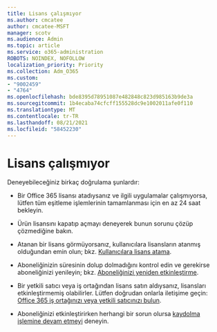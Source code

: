 ```yaml
---
title: Lisans çalışmıyor
ms.author: cmcatee
author: cmcatee-MSFT
manager: scotv
ms.audience: Admin
ms.topic: article
ms.service: o365-administration
ROBOTS: NOINDEX, NOFOLLOW
localization_priority: Priority
ms.collection: Adm_O365
ms.custom:
- "9002459"
- "4764"
ms.openlocfilehash: bde8395d78951087e482848c823d985163b9de3a
ms.sourcegitcommit: 1b4ecaba74cfcff155528dc9e1002011afe0f110
ms.translationtype: MT
ms.contentlocale: tr-TR
ms.lasthandoff: 08/21/2021
ms.locfileid: "58452230"
---
```

# <a name="license-not-working"></a>Lisans çalışmıyor

Deneyebileceğiniz birkaç doğrulama şunlardır:

- Bir Office 365 lisansı atadıysanız ve ilgili uygulamalar çalışmıyorsa, lütfen tüm eşitleme işlemlerinin tamamlanması için en az 24 saat bekleyin. 

- Ürün lisansını kapatıp açmayı deneyerek bunun sorunu çözüp çözmediğine bakın. 

- Atanan bir lisans görmüyorsanız, kullanıcılara lisansların atanmış olduğundan emin olun; bkz. [Kullanıcılara lisans atama](https://docs.microsoft.com/microsoft-365/admin/manage/assign-licenses-to-users?view=o365-worldwide).

- Aboneliğinizin süresinin dolup dolmadığını kontrol edin ve gerekirse aboneliğinizi yenileyin; bkz. [Aboneliğinizi yeniden etkinleştirme](https://docs.microsoft.com/alchemyinsights/reactivate-your-subscription). 

- Bir yetkili satıcı veya iş ortağından lisans satın aldıysanız, lisansları etkinleştirmemiş olabilirler. Lütfen doğrudan onlarla iletişime geçin: [Office 365 iş ortağınızı veya yetkili satıcınızı bulun](https://docs.microsoft.com//microsoft-365/admin/manage/find-your-partner-or-reseller).

- Aboneliğinizi etkinleştirirken herhangi bir sorun olursa [kaydolma işlemine devam etmeyi](https://go.microsoft.com/fwlink/?linkid=2126800) deneyin.
